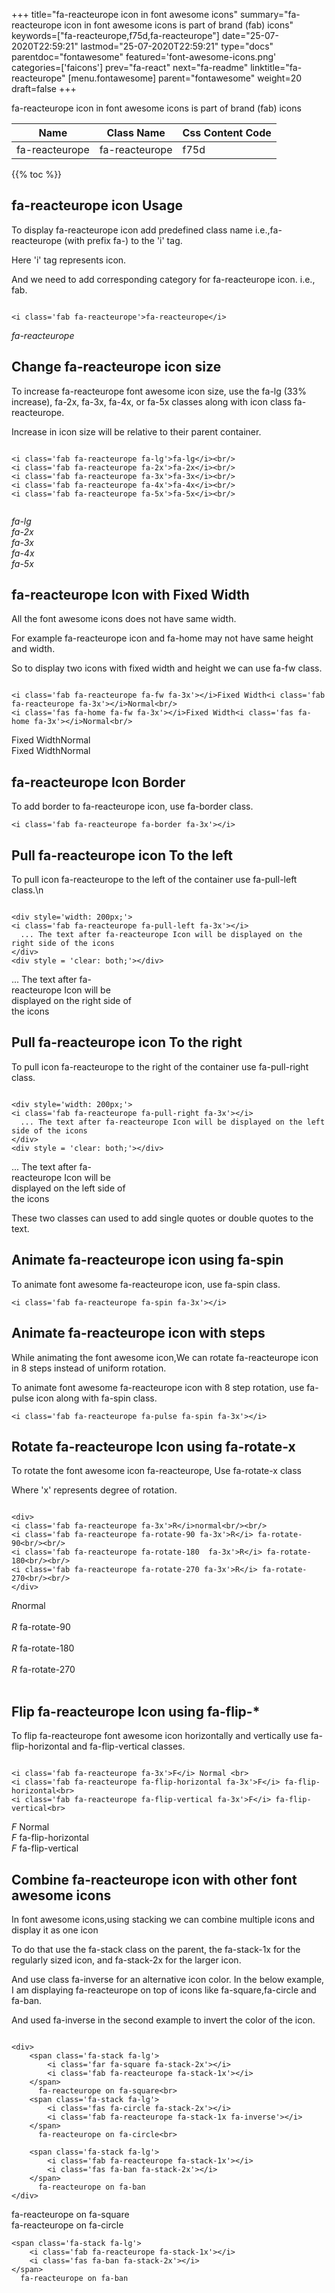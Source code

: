 +++
title="fa-reacteurope icon in font awesome icons"
summary="fa-reacteurope icon in font awesome icons is part of brand (fab) icons"
keywords=["fa-reacteurope,f75d,fa-reacteurope"]
date="25-07-2020T22:59:21"
lastmod="25-07-2020T22:59:21"
type="docs"
parentdoc="fontawesome"
featured='font-awesome-icons.png'
categories=['faicons']
prev="fa-react"
next="fa-readme"
linktitle="fa-reacteurope"
[menu.fontawesome]
parent="fontawesome"
weight=20
draft=false
+++


fa-reacteurope icon in font awesome icons is part of brand (fab) icons

<div class='table-responsive'><table class='table'><thead><tr><th>Name</th><th>Class Name</th><th>Css Content Code</th></tr></thead><tbody><tr><td>fa-reacteurope</td><td>fa-reacteurope</td><td>f75d</td></tr></tbody></table></div>


{{% toc %}}


## fa-reacteurope icon Usage

To display fa-reacteurope icon add predefined class name i.e.,fa-reacteurope (with prefix fa-) to the 'i' tag.

Here 'i' tag represents icon.

And we need to add corresponding category for fa-reacteurope icon. i.e., fab.


```

<i class='fab fa-reacteurope'>fa-reacteurope</i>
```

<i class='fab fa-reacteurope'>fa-reacteurope</i>




## Change fa-reacteurope icon size
To increase fa-reacteurope font awesome icon size, use the fa-lg (33% increase), fa-2x, fa-3x, fa-4x, or fa-5x classes along with icon class fa-reacteurope.

Increase in icon size will be relative to their parent container. 

```

<i class='fab fa-reacteurope fa-lg'>fa-lg</i><br/>
<i class='fab fa-reacteurope fa-2x'>fa-2x</i><br/>
<i class='fab fa-reacteurope fa-3x'>fa-3x</i><br/>
<i class='fab fa-reacteurope fa-4x'>fa-4x</i><br/>
<i class='fab fa-reacteurope fa-5x'>fa-5x</i><br/>
            
```

<i class='fab fa-reacteurope fa-lg'>fa-lg</i><br/>
<i class='fab fa-reacteurope fa-2x'>fa-2x</i><br/>
<i class='fab fa-reacteurope fa-3x'>fa-3x</i><br/>
<i class='fab fa-reacteurope fa-4x'>fa-4x</i><br/>
<i class='fab fa-reacteurope fa-5x'>fa-5x</i><br/>
            



## fa-reacteurope Icon with Fixed Width 

All the font awesome icons does not have same width.

For example fa-reacteurope icon and fa-home may not have same height and width.

So to display two icons with fixed width and height we can use fa-fw class.


```

<i class='fab fa-reacteurope fa-fw fa-3x'></i>Fixed Width<i class='fab fa-reacteurope fa-3x'></i>Normal<br/>
<i class='fas fa-home fa-fw fa-3x'></i>Fixed Width<i class='fas fa-home fa-3x'></i>Normal<br/>
```

<i class='fab fa-reacteurope fa-fw fa-3x'></i>Fixed Width<i class='fab fa-reacteurope fa-3x'></i>Normal<br/>
<i class='fas fa-home fa-fw fa-3x'></i>Fixed Width<i class='fas fa-home fa-3x'></i>Normal<br/>



## fa-reacteurope Icon Border 

To add border to fa-reacteurope icon, use fa-border class.


```
<i class='fab fa-reacteurope fa-border fa-3x'></i>

```
<i class='fab fa-reacteurope fa-border fa-3x'></i>





## Pull fa-reacteurope icon To the left

To pull icon fa-reacteurope to the left of the container use fa-pull-left class.\n

```

<div style='width: 200px;'>
<i class='fab fa-reacteurope fa-pull-left fa-3x'></i>
  ... The text after fa-reacteurope Icon will be displayed on the right side of the icons
</div>
<div style = 'clear: both;'></div>
```

<div style='width: 200px;'>
<i class='fab fa-reacteurope fa-pull-left fa-3x'></i>
  ... The text after fa-reacteurope Icon will be displayed on the right side of the icons
</div>
<div style = 'clear: both;'></div>




## Pull fa-reacteurope icon To the right
To pull icon fa-reacteurope to the right of the container use fa-pull-right class.

```

<div style='width: 200px;'>
<i class='fab fa-reacteurope fa-pull-right fa-3x'></i>
  ... The text after fa-reacteurope Icon will be displayed on the left side of the icons
</div>
<div style = 'clear: both;'></div>
```

<div style='width: 200px;'>
<i class='fab fa-reacteurope fa-pull-right fa-3x'></i>
  ... The text after fa-reacteurope Icon will be displayed on the left side of the icons
</div>
<div style = 'clear: both;'></div>

These two classes can used to add single quotes or double quotes to the text.


## Animate fa-reacteurope icon using fa-spin
To animate font awesome fa-reacteurope icon, use fa-spin class.

```
<i class='fab fa-reacteurope fa-spin fa-3x'></i>
```
<i class='fab fa-reacteurope fa-spin fa-3x'></i>




## Animate fa-reacteurope icon with steps
While animating the font awesome icon,We can rotate fa-reacteurope icon in 8 steps instead of uniform rotation.

To animate font awesome fa-reacteurope icon with 8 step rotation, use fa-pulse icon along with fa-spin class.


```
<i class='fab fa-reacteurope fa-pulse fa-spin fa-3x'></i>

```
<i class='fab fa-reacteurope fa-pulse fa-spin fa-3x'></i>





## Rotate fa-reacteurope Icon using fa-rotate-x
To rotate the font awesome icon fa-reacteurope, Use fa-rotate-x class

Where 'x' represents degree of rotation.


```

<div>
<i class='fab fa-reacteurope fa-3x'>R</i>normal<br/><br/>
<i class='fab fa-reacteurope fa-rotate-90 fa-3x'>R</i> fa-rotate-90<br/><br/> 
<i class='fab fa-reacteurope fa-rotate-180  fa-3x'>R</i> fa-rotate-180<br/><br/> 
<i class='fab fa-reacteurope fa-rotate-270 fa-3x'>R</i> fa-rotate-270<br/><br/>
</div>
```

<div>
<i class='fab fa-reacteurope fa-3x'>R</i>normal<br/><br/>
<i class='fab fa-reacteurope fa-rotate-90 fa-3x'>R</i> fa-rotate-90<br/><br/> 
<i class='fab fa-reacteurope fa-rotate-180  fa-3x'>R</i> fa-rotate-180<br/><br/> 
<i class='fab fa-reacteurope fa-rotate-270 fa-3x'>R</i> fa-rotate-270<br/><br/>
</div>




## Flip fa-reacteurope Icon using fa-flip-*
To flip fa-reacteurope font awesome icon horizontally and vertically use fa-flip-horizontal and fa-flip-vertical classes. 

```

<i class='fab fa-reacteurope fa-3x'>F</i> Normal <br>
<i class='fab fa-reacteurope fa-flip-horizontal fa-3x'>F</i> fa-flip-horizontal<br>
<i class='fab fa-reacteurope fa-flip-vertical fa-3x'>F</i> fa-flip-vertical<br>
```

<i class='fab fa-reacteurope fa-3x'>F</i> Normal <br>
<i class='fab fa-reacteurope fa-flip-horizontal fa-3x'>F</i> fa-flip-horizontal<br>
<i class='fab fa-reacteurope fa-flip-vertical fa-3x'>F</i> fa-flip-vertical<br>




## Combine fa-reacteurope icon with other font awesome icons
In font awesome icons,using stacking we can combine multiple icons and display it as one icon 

To do that use the fa-stack class on the parent, the fa-stack-1x for the regularly sized icon, and fa-stack-2x for the larger icon.

And use class fa-inverse for an alternative icon color. 
In the below example, I am displaying fa-reacteurope on top of icons like fa-square,fa-circle and fa-ban.

And used fa-inverse in the second example to invert the color of the icon.

```

<div>
    <span class='fa-stack fa-lg'>
        <i class='far fa-square fa-stack-2x'></i>
        <i class='fab fa-reacteurope fa-stack-1x'></i>
    </span>
      fa-reacteurope on fa-square<br>
    <span class='fa-stack fa-lg'>
        <i class='fas fa-circle fa-stack-2x'></i>
        <i class='fab fa-reacteurope fa-stack-1x fa-inverse'></i>
    </span>
      fa-reacteurope on fa-circle<br>

    <span class='fa-stack fa-lg'>
        <i class='fab fa-reacteurope fa-stack-1x'></i>
        <i class='fas fa-ban fa-stack-2x'></i>
    </span>
      fa-reacteurope on fa-ban
</div>
```

<div>
    <span class='fa-stack fa-lg'>
        <i class='far fa-square fa-stack-2x'></i>
        <i class='fab fa-reacteurope fa-stack-1x'></i>
    </span>
      fa-reacteurope on fa-square<br>
    <span class='fa-stack fa-lg'>
        <i class='fas fa-circle fa-stack-2x'></i>
        <i class='fab fa-reacteurope fa-stack-1x fa-inverse'></i>
    </span>
      fa-reacteurope on fa-circle<br>

    <span class='fa-stack fa-lg'>
        <i class='fab fa-reacteurope fa-stack-1x'></i>
        <i class='fas fa-ban fa-stack-2x'></i>
    </span>
      fa-reacteurope on fa-ban
</div>






